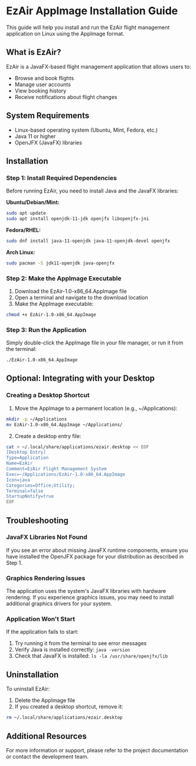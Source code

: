 # EzAir AppImage Installation Guide

This guide will help you install and run the EzAir flight management application on Linux using the AppImage format.

## What is EzAir?

EzAir is a JavaFX-based flight management application that allows users to:
- Browse and book flights
- Manage user accounts
- View booking history
- Receive notifications about flight changes

## System Requirements

- Linux-based operating system (Ubuntu, Mint, Fedora, etc.)
- Java 11 or higher
- OpenJFX (JavaFX) libraries

## Installation

### Step 1: Install Required Dependencies

Before running EzAir, you need to install Java and the JavaFX libraries:

**Ubuntu/Debian/Mint:**
```bash
sudo apt update
sudo apt install openjdk-11-jdk openjfx libopenjfx-jni
```

**Fedora/RHEL:**
```bash
sudo dnf install java-11-openjdk java-11-openjdk-devel openjfx
```

**Arch Linux:**
```bash
sudo pacman -S jdk11-openjdk java-openjfx
```

### Step 2: Make the AppImage Executable

1. Download the EzAir-1.0-x86_64.AppImage file
2. Open a terminal and navigate to the download location
3. Make the AppImage executable:

```bash
chmod +x EzAir-1.0-x86_64.AppImage
```

### Step 3: Run the Application

Simply double-click the AppImage file in your file manager, or run it from the terminal:

```bash
./EzAir-1.0-x86_64.AppImage
```

## Optional: Integrating with your Desktop

### Creating a Desktop Shortcut

1. Move the AppImage to a permanent location (e.g., ~/Applications):

```bash
mkdir -p ~/Applications
mv EzAir-1.0-x86_64.AppImage ~/Applications/
```

2. Create a desktop entry file:

```bash
cat > ~/.local/share/applications/ezair.desktop << EOF
[Desktop Entry]
Type=Application
Name=EzAir
Comment=EzAir Flight Management System
Exec=~/Applications/EzAir-1.0-x86_64.AppImage
Icon=java
Categories=Office;Utility;
Terminal=false
StartupNotify=true
EOF
```

## Troubleshooting

### JavaFX Libraries Not Found

If you see an error about missing JavaFX runtime components, ensure you have installed the OpenJFX package for your distribution as described in Step 1.

### Graphics Rendering Issues

The application uses the system's JavaFX libraries with hardware rendering. If you experience graphics issues, you may need to install additional graphics drivers for your system.

### Application Won't Start

If the application fails to start:

1. Try running it from the terminal to see error messages
2. Verify Java is installed correctly: `java -version`
3. Check that JavaFX is installed: `ls -la /usr/share/openjfx/lib`

## Uninstallation

To uninstall EzAir:

1. Delete the AppImage file
2. If you created a desktop shortcut, remove it:

```bash
rm ~/.local/share/applications/ezair.desktop
```

## Additional Resources

For more information or support, please refer to the project documentation or contact the development team.
